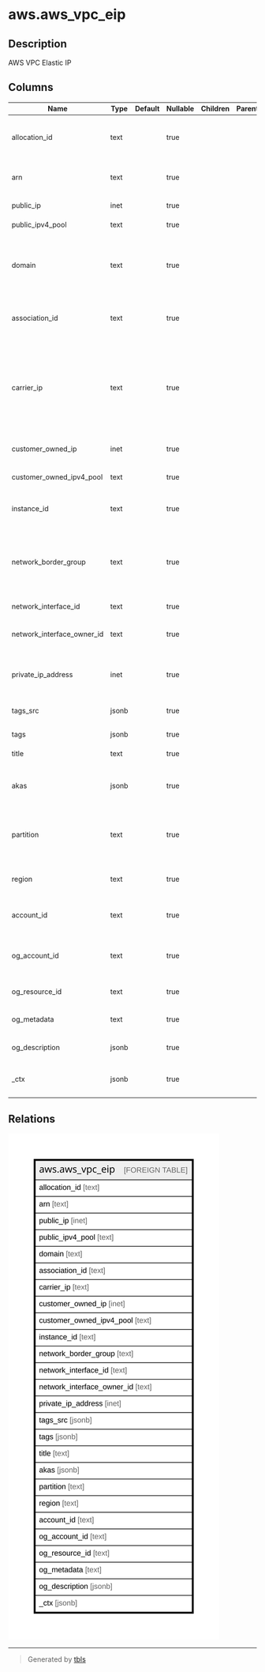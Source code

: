# aws.aws_vpc_eip

## Description

AWS VPC Elastic IP

## Columns

| Name | Type | Default | Nullable | Children | Parents | Comment |
| ---- | ---- | ------- | -------- | -------- | ------- | ------- |
| allocation_id | text |  | true |  |  | Contains the ID representing the allocation of the address for use with EC2-VPC. |
| arn | text |  | true |  |  | The Amazon Resource Name (ARN) specifying the VPC EIP. |
| public_ip | inet |  | true |  |  | Contains the Elastic IP address. |
| public_ipv4_pool | text |  | true |  |  | The ID of an address pool. |
| domain | text |  | true |  |  | Indicates whether Elastic IP address is for use with instances in EC2-Classic(standard) or instances in a VPC (vpc). |
| association_id | text |  | true |  |  | Contains the ID representing the association of the address with an instance in a VPC. |
| carrier_ip | text |  | true |  |  | The carrier IP address associated. This option is only available for network interfaces which reside in a subnet in a Wavelength Zone (for example an EC2 instance). |
| customer_owned_ip | inet |  | true |  |  | The customer-owned IP address. |
| customer_owned_ipv4_pool | text |  | true |  |  | The ID of the customer-owned address pool. |
| instance_id | text |  | true |  |  | Contains the ID of the instance that the address is associated with. |
| network_border_group | text |  | true |  |  | The name of the unique set of Availability Zones, Local Zones, or Wavelength Zones from which AWS advertises IP addresses. |
| network_interface_id | text |  | true |  |  | The ID of the network interface. |
| network_interface_owner_id | text |  | true |  |  | The ID of the AWS account that owns the network interface. |
| private_ip_address | inet |  | true |  |  | The private IP address associated with the Elastic IP address. |
| tags_src | jsonb |  | true |  |  | A list of tags that are attached to the vpc. |
| tags | jsonb |  | true |  |  | A map of tags for the resource. |
| title | text |  | true |  |  | Title of the resource. |
| akas | jsonb |  | true |  |  | Array of globally unique identifier strings (also known as) for the resource. |
| partition | text |  | true |  |  | The AWS partition in which the resource is located (aws, aws-cn, or aws-us-gov). |
| region | text |  | true |  |  | The AWS Region in which the resource is located. |
| account_id | text |  | true |  |  | The AWS Account ID in which the resource is located. |
| og_account_id | text |  | true |  |  | The Platform Account ID in which the resource is located. |
| og_resource_id | text |  | true |  |  | The unique ID of the resource in opengovernance. |
| og_metadata | text |  | true |  |  | Platform Metadata of the AWS resource. |
| og_description | jsonb |  | true |  |  | The full model description of the resource |
| _ctx | jsonb |  | true |  |  | Steampipe context in JSON form, e.g. connection_name. |

## Relations

![er](aws.aws_vpc_eip.svg)

---

> Generated by [tbls](https://github.com/k1LoW/tbls)
